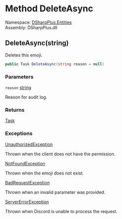 # Method DeleteAsync

Namespace: [DSharpPlus.Entities](DSharpPlus.Entities.md)  
Assembly: DSharpPlus.dll

## <a id="DSharpPlus_Entities_DiscordGuildEmoji_DeleteAsync_System_String_"></a>DeleteAsync\(string\)

Deletes this emoji.

```csharp
public Task DeleteAsync(string reason = null)
```

### Parameters

`reason` [string](https://learn.microsoft.com/dotnet/api/system.string)

Reason for audit log.

### Returns

[Task](https://learn.microsoft.com/dotnet/api/system.threading.tasks.task)

### Exceptions

[UnauthorizedException](DSharpPlus.Exceptions.UnauthorizedException.md)

Thrown when the client does not have the <xref href="DSharpPlus.Permissions.ManageEmojis" data-throw-if-not-resolved="false"></xref> permission.

[NotFoundException](DSharpPlus.Exceptions.NotFoundException.md)

Thrown when the emoji does not exist.

[BadRequestException](DSharpPlus.Exceptions.BadRequestException.md)

Thrown when an invalid parameter was provided.

[ServerErrorException](DSharpPlus.Exceptions.ServerErrorException.md)

Thrown when Discord is unable to process the request.

